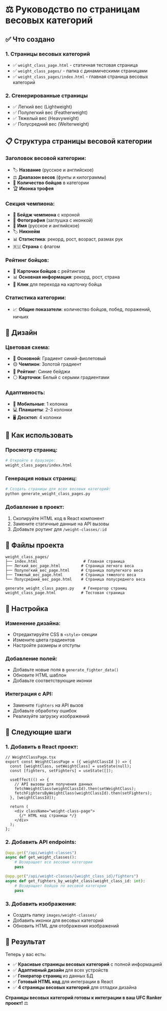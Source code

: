 # ⚖️ Руководство по страницам весовых категорий

## ✅ Что создано

### 1. **Страницы весовых категорий**
- ✅ `weight_class_page.html` - статичная тестовая страница
- ✅ `weight_class_pages/` - папка с динамическими страницами
- ✅ `weight_class_pages/index.html` - главная страница весовых категорий

### 2. **Сгенерированные страницы**
- ✅ Легкий вес (Lightweight)
- ✅ Полулегкий вес (Featherweight)
- ✅ Тяжелый вес (Heavyweight)
- ✅ Полусредний вес (Welterweight)

## 📋 Структура страницы весовой категории

### **Заголовок весовой категории:**
- 🏷️ **Название** (русское и английское)
- ⚖️ **Диапазон весов** (фунты и килограммы)
- 👥 **Количество бойцов** в категории
- 🏆 **Иконка трофея**

### **Секция чемпиона:**
- 👑 **Бейдж чемпиона** с короной
- 📸 **Фотография** (заглушка с иконкой)
- 👤 **Имя** (русское и английское)
- 🏷️ **Никнейм**
- 📊 **Статистика**: рекорд, рост, возраст, размах рук
- 🇷🇺 **Страна** с флагом

### **Рейтинг бойцов:**
- 🥇 **Карточки бойцов** с рейтингом
- 📊 **Основная информация**: рекорд, рост, страна
- 🎯 **Клик** для перехода на карточку бойца

### **Статистика категории:**
- 📈 **Общие показатели**: количество бойцов, побед, поражений, ничьих

## 🎨 Дизайн

### **Цветовая схема:**
- 🔵 **Основной**: Градиент синий-фиолетовый
- 🟡 **Чемпион**: Золотой градиент
- 🔵 **Рейтинг**: Синие бейджи
- ⚪ **Карточки**: Белый с серыми градиентами

### **Адаптивность:**
- 📱 **Мобильные**: 1 колонка
- 💻 **Планшеты**: 2-3 колонки
- 🖥️ **Десктоп**: 4 колонки

## 🚀 Как использовать

### **Просмотр страниц:**
```bash
# Откройте в браузере:
weight_class_pages/index.html
```

### **Генерация новых страниц:**
```bash
# Создать страницы для всех весовых категорий:
python generate_weight_class_pages.py
```

### **Добавление в проект:**
1. Скопируйте HTML код в React компонент
2. Замените статичные данные на API вызовы
3. Добавьте роутинг для `/weight-classes/:id`

## 📁 Файлы проекта

```
weight_class_pages/
├── index.html                    # Главная страница
├── Легкий_вес_page.html         # Страница легкого веса
├── Полулегкий_вес_page.html     # Страница полулегкого веса
├── Тяжелый_вес_page.html        # Страница тяжелого веса
└── Полусредний_вес_page.html    # Страница полусреднего веса

generate_weight_class_pages.py    # Генератор страниц
weight_class_page.html           # Тестовая страница
```

## 🔧 Настройка

### **Изменение дизайна:**
- Отредактируйте CSS в `<style>` секции
- Измените цвета градиентов
- Настройте размеры и отступы

### **Добавление полей:**
- Добавьте новые поля в `generate_fighter_data()`
- Обновите HTML шаблон
- Добавьте соответствующие иконки

### **Интеграция с API:**
- Замените `fighters` на API вызов
- Добавьте обработку ошибок
- Реализуйте загрузку изображений

## 🎯 Следующие шаги

### 1. **Добавить в React проект:**
```tsx
// WeightClassPage.tsx
export const WeightClassPage = ({ weightClassId }) => {
  const [weightClass, setWeightClass] = useState(null);
  const [fighters, setFighters] = useState([]);
  
  useEffect(() => {
    // API вызовы для получения данных
    fetchWeightClass(weightClassId).then(setWeightClass);
    fetchFightersByWeightClass(weightClassId).then(setFighters);
  }, [weightClassId]);
  
  return (
    <div className="weight-class-page">
      {/* HTML код страницы */}
    </div>
  );
};
```

### 2. **Добавить API endpoints:**
```python
@app.get("/api/weight-classes")
async def get_weight_classes():
    # Возвращает все весовые категории
    pass

@app.get("/api/weight-classes/{weight_class_id}/fighters")
async def get_fighters_by_weight_class(weight_class_id: int):
    # Возвращает бойцов по весовой категории
    pass
```

### 3. **Добавить изображения:**
- Создать папку `images/weight-classes/`
- Добавить иконки для весовых категорий
- Обновить HTML для отображения изображений

## 🎉 Результат

Теперь у вас есть:
- ✅ **Красивые страницы весовых категорий** с полной информацией
- ✅ **Адаптивный дизайн** для всех устройств
- ✅ **Генератор страниц** из данных БД
- ✅ **Готовый HTML код** для интеграции в React
- ✅ **4 страницы весовых категорий** для отладки дизайна

**Страницы весовых категорий готовы к интеграции в ваш UFC Ranker проект!** ⚖️
